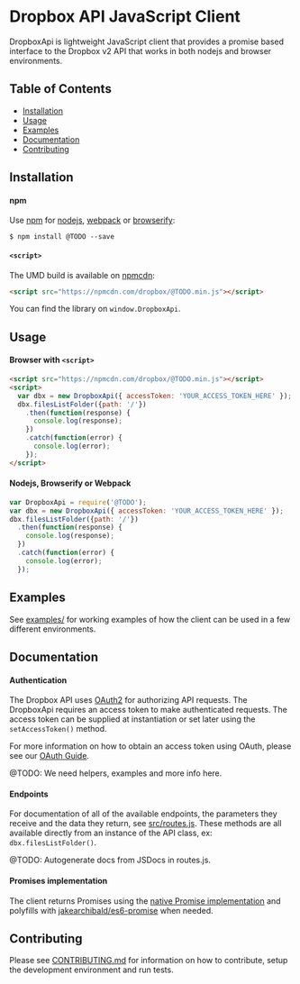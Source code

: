 # Dropbox API JavaScript Client

DropboxApi is lightweight JavaScript client that provides a promise based interface to the Dropbox v2 API that works in both nodejs and browser environments.

## Table of Contents

- [Installation](#installation)
- [Usage](#usage)
- [Examples](#examples)
- [Documentation](#documentation)
- [Contributing](#contributing)

## Installation

#### npm

Use [npm](https://www.npmjs.com/) for [nodejs](https://nodejs.org/en/), [webpack](https://github.com/webpack/webpack) or [browserify](http://browserify.org/):

```console
$ npm install @TODO --save
```

#### `<script>`

The UMD build is available on [npmcdn](https://npmcdn.com/):

```html
<script src="https://npmcdn.com/dropbox/@TODO.min.js"></script>
```

You can find the library on `window.DropboxApi`.

## Usage

#### Browser with `<script>`

```html
<script src="https://npmcdn.com/dropbox/@TODO.min.js"></script>
<script>
  var dbx = new DropboxApi({ accessToken: 'YOUR_ACCESS_TOKEN_HERE' });
  dbx.filesListFolder({path: '/'})
    .then(function(response) {
      console.log(response);
    })
    .catch(function(error) {
      console.log(error);
    });
</script>
```

#### Nodejs, Browserify or Webpack

```javascript
var DropboxApi = require('@TODO');
var dbx = new DropboxApi({ accessToken: 'YOUR_ACCESS_TOKEN_HERE' });
dbx.filesListFolder({path: '/'})
  .then(function(response) {
    console.log(response);
  })
  .catch(function(error) {
    console.log(error);
  });
```

## Examples

See [examples/](examples/) for working examples of how the client can be used in a few different environments.

## Documentation

#### Authentication

The Dropbox API uses [OAuth2](http://oauth.net/) for authorizing API requests. The DropboxApi requires an access token to make authenticated requests. The access token can be supplied at instantiation or set later using the `setAccessToken()` method.

For more information on how to obtain an access token using OAuth, please see our [OAuth Guide](https://www.dropbox.com/developers/reference/oauth-guide).

@TODO: We need helpers, examples and more info here.

#### Endpoints

For documentation of all of the available endpoints, the parameters they receive and the data they return, see [src/routes.js](src/routes.js). These methods are all available directly from an instance of the API class, ex: `dbx.filesListFolder()`.

@TODO: Autogenerate docs from JSDocs in routes.js.

#### Promises implementation

The client returns Promises using the [native Promise implementation](https://developer.mozilla.org/en/docs/Web/JavaScript/Reference/Global_Objects/Promise) and polyfills with [jakearchibald/es6-promise](https://github.com/stefanpenner/es6-promise) when needed.

## Contributing

Please see [CONTRIBUTING.md](./CONTRIBUTING.md) for information on how to contribute, setup the development environment and run tests.
